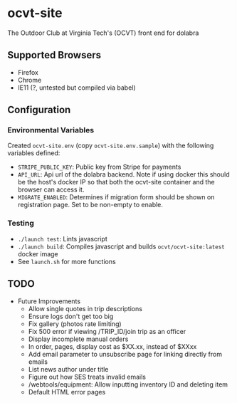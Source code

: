 # ocvt-site

The Outdoor Club at Virginia Tech's (OCVT) front end for dolabra

## Supported Browsers

- Firefox
- Chrome
- IE11 (?, untested but compiled via babel)


## Configuration

### Environmental Variables

Created `ocvt-site.env` (copy `ocvt-site.env.sample`) with the following variables defined:
- `STRIPE_PUBLIC_KEY`: Public key from Stripe for payments
- `API_URL`: Api url of the dolabra backend. Note if using docker this should be the host's docker IP so that both the ocvt-site container and the browser can access it.
- `MIGRATE_ENABLED`: Determines if migration form should be shown on registration page. Set to be non-empty to enable.

### Testing

- `./launch test`: Lints javascript
- `./launch build`: Compiles javascript and builds `ocvt/ocvt-site:latest` docker image
- See `launch.sh` for more functions

## TODO

- Future Improvements
  - Allow single quotes in trip descriptions
  - Ensure logs don't get too big
  - Fix gallery (photos rate limiting)
  - Fix 500 error if viewing /TRIP_ID/join trip as an officer
  - Display incomplete manual orders
  - In order, pages, display cost as $XX.xx, instead of $XXxx
  - Add email parameter to unsubscribe page for linking directly from emails
  - List news author under title
  - Figure out how SES treats invalid emails
  - /webtools/equipment: Allow inputting inventory ID and deleting item
  - Default HTML error pages
